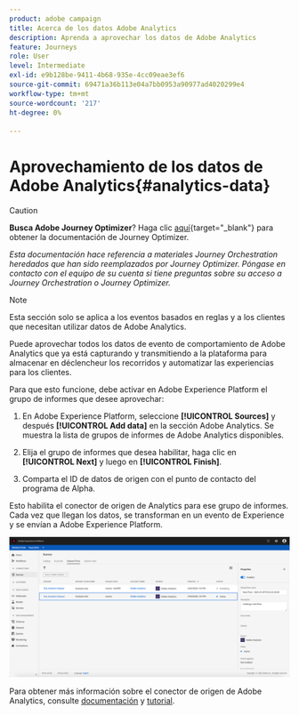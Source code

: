 ```yaml
---
product: adobe campaign
title: Acerca de los datos Adobe Analytics
description: Aprenda a aprovechar los datos de Adobe Analytics
feature: Journeys
role: User
level: Intermediate
exl-id: e9b128be-9411-4b68-935e-4cc09eae3ef6
source-git-commit: 69471a36b113e04a7bb0953a90977ad4020299e4
workflow-type: tm+mt
source-wordcount: '217'
ht-degree: 0%

---
```


# Aprovechamiento de los datos de Adobe Analytics{#analytics-data}


>[!CAUTION]
>
>**Busca Adobe Journey Optimizer**? Haga clic [aquí](https://experienceleague.adobe.com/es/docs/journey-optimizer/using/ajo-home){target="_blank"} para obtener la documentación de Journey Optimizer.
>
>
>_Esta documentación hace referencia a materiales Journey Orchestration heredados que han sido reemplazados por Journey Optimizer. Póngase en contacto con el equipo de su cuenta si tiene preguntas sobre su acceso a Journey Orchestration o Journey Optimizer._


>[!NOTE]
>
>Esta sección solo se aplica a los eventos basados en reglas y a los clientes que necesitan utilizar datos de Adobe Analytics.

Puede aprovechar todos los datos de evento de comportamiento de Adobe Analytics que ya está capturando y transmitiendo a la plataforma para almacenar en déclencheur los recorridos y automatizar las experiencias para los clientes.

Para que esto funcione, debe activar en Adobe Experience Platform el grupo de informes que desee aprovechar:

1. En Adobe Experience Platform, seleccione **[!UICONTROL Sources]** y después **[!UICONTROL Add data]** en la sección Adobe Analytics. Se muestra la lista de grupos de informes de Adobe Analytics disponibles.

1. Elija el grupo de informes que desea habilitar, haga clic en **[!UICONTROL Next]** y luego en **[!UICONTROL Finish]**.

1. Comparta el ID de datos de origen con el punto de contacto del programa de Alpha.

Esto habilita el conector de origen de Analytics para ese grupo de informes. Cada vez que llegan los datos, se transforman en un evento de Experience y se envían a Adobe Experience Platform.

![](../assets/alpha-event9.png)

Para obtener más información sobre el conector de origen de Adobe Analytics, consulte [documentación](https://experienceleague.adobe.com/docs/experience-platform/sources/connectors/adobe-applications/analytics.html) y [tutorial](https://experienceleague.adobe.com/docs/experience-platform/sources/ui-tutorials/create/adobe-applications/analytics.html).
